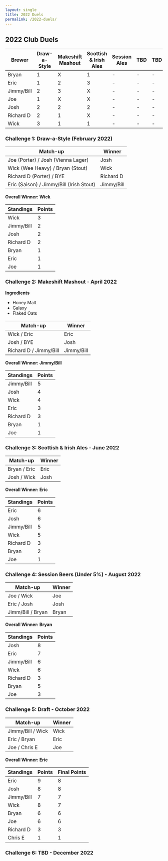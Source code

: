 ```yaml
---
layout: single
title: 2022 Duels
permalink: /2022-duels/
---
```

## 2022 Club Duels


| Brewer | Draw-a-Style | Makeshift Mashout | Scottish & Irish Ales | Session Ales | TBD | TBD | Total Points |
| ----------- | ----------- | ----------- | ----------- | ----------- | ----------- |----------- | ----------- |
| Bryan | 1 | X | 1 | - | - | - | 2 |
| Eric | 1 | 2 | 3 | - | - | - | 6 |
| Jimmy/Bill | 2 | 3 | X | - | - | - | 5 |
| Joe | 1 | X | X | - | - | - | 1 |
| Josh | 2 | 2 | 2 | - | - | - | 6 |
| Richard D | 2 | 1 | X | - | - | - | 3 |
| Wick | 3 | 1 | 1 | - | - | - | 5 |

### Challenge 1: Draw-a-Style (February 2022)

| Match-up      | Winner |
| ----------- | ----------- |
| Joe (Porter) / Josh (Vienna Lager)   | Josh      |
| Wick (Wee Heavy) / Bryan (Stout)     | Wick       |
| Richard D (Porter) / BYE   | Richard D        |
| Eric (Saison) / Jimmy/Bill (Irish Stout)   | Jimmy/Bill        |

**Overall Winner: Wick**

| Standings | Points |
| ----------- | ----------- |
| Wick | 3 |
| Jimmy/Bill | 2 |
| Josh | 2 |
| Richard D | 2 |
| Bryan | 1 |
| Eric | 1 |
| Joe | 1 |

### Challenge 2: Makeshift Mashout - April 2022
**Ingredients**
- Honey Malt
- Galaxy
- Flaked Oats

| Match-up      | Winner |
| ----------- | ----------- |
| Wick  / Eric     | Eric       |
| Josh / BYE   | Josh     |
| Richard D / Jimmy/Bill   | Jimmy/Bill        |

**Overall Winner: Jimmy/Bill**

| Standings | Points |
| ----------- | ----------- |
| Jimmy/Bill | 5 |
| Josh | 4 |
| Wick | 4 |
| Eric | 3 |
| Richard D | 3 |
| Bryan | 1 |
| Joe | 1 |

### Challenge 3: Scottish & Irish Ales - June 2022

| Match-up      | Winner |
| ----------- | ----------- |
| Bryan  / Eric     | Eric       |
| Josh / Wick   | Josh       |


**Overall Winner: Eric**

| Standings | Points |
| ----------- | ----------- |
| Eric | 6 |
| Josh | 6 |
| Jimmy/Bill | 5 |
| Wick | 5 |
| Richard D | 3 |
| Bryan | 2 |
| Joe | 1 |

### Challenge 4: Session Beers (Under 5%) - August 2022

| Match-up      | Winner |
| ----------- | ----------- |
| Joe / Wick     | Joe       |
| Eric / Josh   | Josh       |
| Jimm/Bill / Bryan   | Bryan       |

**Overall Winner: Bryan**

| Standings | Points |
| ----------- | ----------- |
| Josh | 8 |
| Eric | 7 |
| Jimmy/Bill | 6 |
| Wick | 6 |
| Richard D | 3 |
| Bryan | 5 |
| Joe | 3 |

### Challenge 5: Draft - October 2022

| Match-up      | Winner |
| ----------- | ----------- |
| Jimmy/Bill  / Wick     | Wick       |
| Eric / Bryan   | Eric       |
| Joe / Chris E   | Joe       |

**Overall Winner: Eric**

| Standings | Points | Final Points |
| ----------- | ----------- | ----------- |
| Eric | 9 | 8 |
| Josh | 8 | 8 |
| Jimmy/Bill | 7 | 7 |
| Wick | 8 | 7 |
| Bryan | 6 | 6 |
| Joe | 6 | 6 |
| Richard D | 3 | 3 |
| Chris E | 1 | 1 |

### Challenge 6: TBD - December 2022

